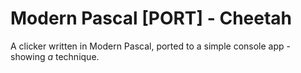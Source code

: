 # Modern Pascal [PORT] - Cheetah

A clicker written in Modern Pascal, ported to a simple console app - showing *a* technique.
